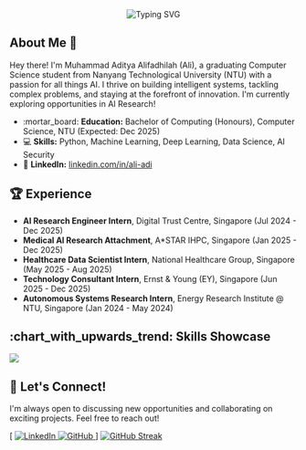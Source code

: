 <div align="center">

<img src="https://readme-typing-svg.herokuapp.com/?font=Fira%20Code&center=true&vCenter=true&width=600&height=45&lines=Muhammad+Aditya+Alifadhilah;AI+Enthusiast;Data+Scientist;Always+Learning!" alt="Typing SVG" />

</div>

## About Me 👋

Hey there! I'm Muhammad Aditya Alifadhilah (Ali), a graduating Computer Science student from Nanyang Technological University (NTU) with a passion for all things AI. I thrive on building intelligent systems, tackling complex problems, and staying at the forefront of innovation. I'm currently exploring opportunities in AI Research!

*   :mortar\_board: **Education:** Bachelor of Computing (Honours), Computer Science, NTU (Expected: Dec 2025)
*   :computer: **Skills:** Python, Machine Learning, Deep Learning, Data Science, AI Security
*   :link: **LinkedIn:** [linkedin.com/in/ali-adi](https://www.linkedin.com/in/ali-adi)

## :trophy:  Experience

*   **AI Research Engineer Intern**, Digital Trust Centre, Singapore (Jul 2024 - Dec 2025)
*   **Medical AI Research Attachment**, A\*STAR IHPC, Singapore (Jan 2025 - Dec 2025)
*   **Healthcare Data Scientist Intern**, National Healthcare Group, Singapore (May 2025 - Aug 2025)
*   **Technology Consultant Intern**, Ernst & Young (EY), Singapore (Jun 2025 - Dec 2025)
*   **Autonomous Systems Research Intern**, Energy Research Institute @ NTU, Singapore (Jan 2024 - May 2024)

## :chart\_with\_upwards\_trend: Skills Showcase

<p align="left">
<a href="https://skillicons.dev">
    <img src="https://skillicons.dev/icons?i=py,cpp,pytorch,tensorflow,docker,git,github,linux" />
</a>
</p>

## :handshake: Let's Connect!

I'm always open to discussing new opportunities and collaborating on exciting projects. Feel free to reach out!

[
  <a href="https://www.linkedin.com/in/yourlinkedinprofile/" rel="noreferrer">
    <img
      src="https://img.shields.io/badge/LinkedIn-blue?style=for-the-badge&logo=linkedin&logoColor=white"
      alt="LinkedIn"
    />
  </a>
  <a href="https://github.com/yourgithubusername" rel="noreferrer">
    <img
      src="https://img.shields.io/badge/GitHub-black?style=for-the-badge&logo=github&logoColor=white"
      alt="GitHub"
    />
  </a>
]
[![GitHub Streak](https://github-readme-streak-stats.herokuapp.com/?user=ali-adi&theme=dark)](https://git.io/streak-stats)
<div align="center">
  <img src="https://komarev.com/ghpvc/?username=ali-adi&style=flat-square&color=blue" alt=""/>
</div>

